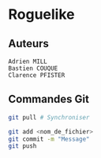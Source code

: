 # Roguelike
## Auteurs
```
Adrien MILL
Bastien COUQUE
Clarence PFISTER
```
## Commandes Git
```bash
git pull # Synchroniser

git add <nom_de_fichier>
git commit -m "Message"
git push
```
